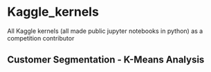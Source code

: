 # Kaggle_kernels
All Kaggle kernels (all made public jupyter notebooks in python) as a competition contributor

## Customer Segmentation - K-Means Analysis
